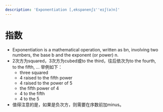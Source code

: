 ```yaml
---
description: 'Exponentiation [,ekspənenʃɪ''eɪʃ(ə)n]'
---
```


# 指数

* Exponentiation is a mathematical operation, written as bn, involving two numbers, the base b and the exponent \(or power\) n.
* 2次方为squared，3次方为cubed或to the third，往后依次为to the fourth, to the fifth, … 举例如下：
  * three squared
  * 4 raised to the fifth power
  * 4 raised to the power of 5
  * the fifth power of 4
  * 4 to the fifth
  * 4 to the 5
* 值得注意的是，如果是负次方，则需要在序数前加minus。

